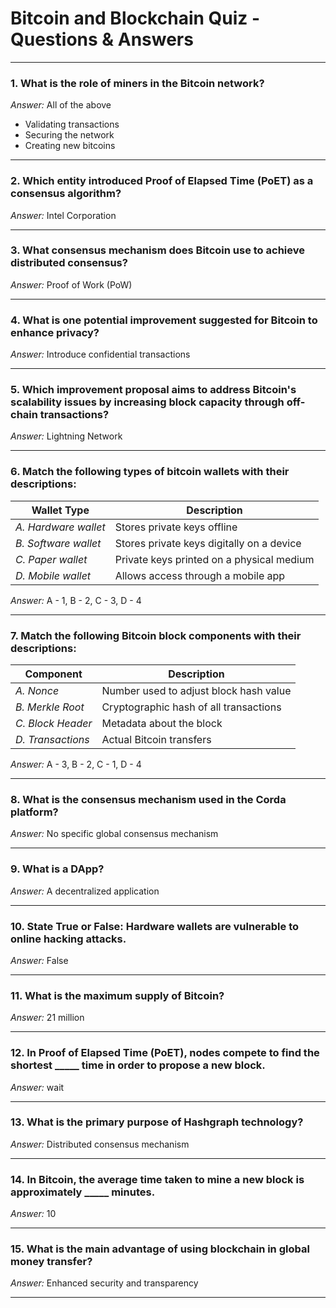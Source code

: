 # Bitcoin and Blockchain Quiz - Questions & Answers

---

### 1. What is the role of miners in the Bitcoin network?  
*Answer:* All of the above  
- Validating transactions  
- Securing the network  
- Creating new bitcoins  

---

### 2. Which entity introduced Proof of Elapsed Time (PoET) as a consensus algorithm?  
*Answer:* Intel Corporation  

---

### 3. What consensus mechanism does Bitcoin use to achieve distributed consensus?  
*Answer:* Proof of Work (PoW)  

---

### 4. What is one potential improvement suggested for Bitcoin to enhance privacy?  
*Answer:* Introduce confidential transactions  

---

### 5. Which improvement proposal aims to address Bitcoin's scalability issues by increasing block capacity through off-chain transactions?  
*Answer:* Lightning Network  

---

### 6. Match the following types of bitcoin wallets with their descriptions:

| Wallet Type         | Description                              |
|---------------------|------------------------------------------|
| *A. Hardware wallet* | Stores private keys offline               |
| *B. Software wallet* | Stores private keys digitally on a device |
| *C. Paper wallet*    | Private keys printed on a physical medium |
| *D. Mobile wallet*   | Allows access through a mobile app        |

*Answer:* A - 1, B - 2, C - 3, D - 4  

---

### 7. Match the following Bitcoin block components with their descriptions:

| Component         | Description                                   |
|-------------------|-----------------------------------------------|
| *A. Nonce*       | Number used to adjust block hash value        |
| *B. Merkle Root* | Cryptographic hash of all transactions        |
| *C. Block Header*| Metadata about the block                       |
| *D. Transactions*| Actual Bitcoin transfers                       |

*Answer:* A - 3, B - 2, C - 1, D - 4  

---

### 8. What is the consensus mechanism used in the Corda platform?  
*Answer:* No specific global consensus mechanism  

---

### 9. What is a DApp?  
*Answer:* A decentralized application  

---

### 10. State True or False: Hardware wallets are vulnerable to online hacking attacks.  
*Answer:* False  

---

### 11. What is the maximum supply of Bitcoin?  
*Answer:* 21 million  

---

### 12. In Proof of Elapsed Time (PoET), nodes compete to find the shortest _____ time in order to propose a new block.  
*Answer:* wait  

---

### 13. What is the primary purpose of Hashgraph technology?  
*Answer:* Distributed consensus mechanism  

---

### 14. In Bitcoin, the average time taken to mine a new block is approximately _____ minutes.  
*Answer:* 10  

---

### 15. What is the main advantage of using blockchain in global money transfer?  
*Answer:* Enhanced security and transparency  

---